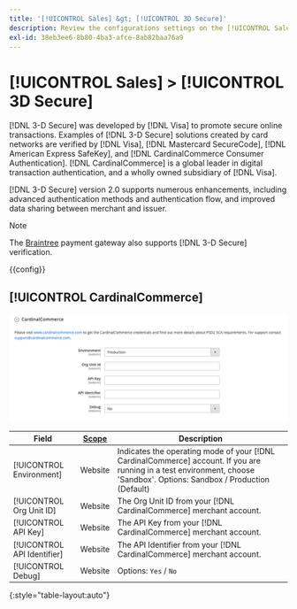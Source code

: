 ```yaml
---
title: '[!UICONTROL Sales] &gt; [!UICONTROL 3D Secure]'
description: Review the configurations settings on the [!UICONTROL Sales] &gt; [!UICONTROL 3D Secure] page of the Commerce Admin.
exl-id: 38eb3ee6-8b80-4ba3-afce-8ab82baa76a9
---
```

# [!UICONTROL Sales] > [!UICONTROL 3D Secure]

[!DNL 3-D Secure] was developed by [!DNL Visa] to promote secure online transactions. Examples of [!DNL 3-D Secure] solutions created by card networks are verified by [!DNL Visa], [!DNL Mastercard SecureCode], [!DNL American Express SafeKey], and [!DNL CardinalCommerce Consumer Authentication]. [!DNL CardinalCommerce] is a global leader in digital transaction authentication, and a wholly owned subsidiary of [!DNL Visa].

[!DNL 3-D Secure] version 2.0 supports numerous enhancements, including advanced authentication methods and authentication flow, and improved data sharing between merchant and issuer.

>[!NOTE]
>
>The [Braintree](../../stores-purchase/braintree.md) payment gateway also supports [!DNL 3-D Secure] verification.

{{config}}

## [!UICONTROL CardinalCommerce]

![CardinalCommerce](./assets/3d-secure-cardinalcommerce.png)<!-- zoom -->

|Field|[Scope](../../getting-started/websites-stores-views.md#scope-settings)|Description|
|--- |--- |--- |
|[!UICONTROL Environment]|Website|Indicates the operating mode of your [!DNL CardinalCommerce] account. If you are running in a test environment, choose 'Sandbox'. Options: Sandbox / Production (Default) |
|[!UICONTROL Org Unit ID]|Website|The Org Unit ID from your [!DNL CardinalCommerce] merchant account.|
|[!UICONTROL API Key]|Website|The API Key from your [!DNL CardinalCommerce] merchant account.|
|[!UICONTROL API Identifier]|Website|The API Identifier from your [!DNL CardinalCommerce] merchant account.|
|[!UICONTROL Debug]|Website|Options: `Yes` / `No`|

{:style="table-layout:auto"}

